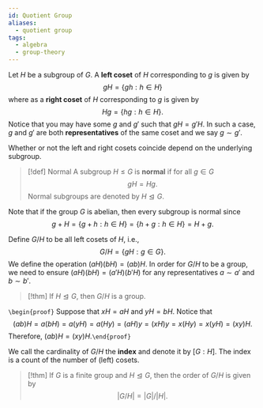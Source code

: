```yaml
---
id: Quotient Group
aliases:
  - quotient group
tags:
  - algebra
  - group-theory
---
```


Let $H$ be a subgroup of $G$. A **left coset** of $H$ corresponding to $g$ is given by 
$$
	gH = \{gh:h\in H\}
$$
where as a **right coset** of $H$ corresponding to $g$ is given by 
$$
	Hg = \{hg:h\in H\}.
$$
Notice that you may have some $g$ and $g'$ such that $gH=g'H$. In such a case, $g$ and $g'$ are both **representatives** of the same coset and we say $g\sim g'$. 

Whether or not the left and right cosets coincide depend on the underlying subgroup.

> [!def] Normal
> A subgroup $H\le G$ is **normal** if for all $g\in G$
> $$
> gH = Hg.
> $$
> Normal subgroups are denoted by $H\trianglelefteq G$.

Note that if the group $G$ is abelian, then every subgroup is normal since
$$
	g+H = \{g+h:h\in H\} = \{h + g: h\in H\} = H+g.
$$

Define $G/H$ to be all left cosets of $H$, i.e.,
$$
	G/H = \{gH:g\in G\}.
$$
We define the operation $(aH)(bH)=(ab)H$. In order for $G/H$ to be a group, we need to ensure $(aH)(bH)=(a'H)(b'H)$ for any representatives $a\sim a'$ and $b\sim b'$.

> [!thm]
> If $H\trianglelefteq G$, then $G/H$ is a group.

`\begin{proof}`
Suppose that $xH=aH$ and $yH=bH$. Notice that 
$$
	(ab)H = a(bH) = a(yH) = a(Hy) = (aH)y = (xH)y = x(Hy) = x(yH) = (xy)H.
$$
Therefore, $(ab)H=(xy)H$.`\end{proof}`

We call the cardinality of $G/H$ the **index** and denote it by $[G:H]$. The index is a count of the number of (left) cosets.

> [!thm]
> If $G$ is a finite group and $H\trianglelefteq G$, then the order of $G/H$ is given by 
> $$
> 	|G/H| = |G|/|H|.
> $$
